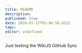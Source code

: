 ```yaml
---
title: README
description: 
published: true
date: 2020-07-17T03:04:50.631Z
tags: 
editor: undefined
---
```


Just testing the WikiJS GitHub Sync
